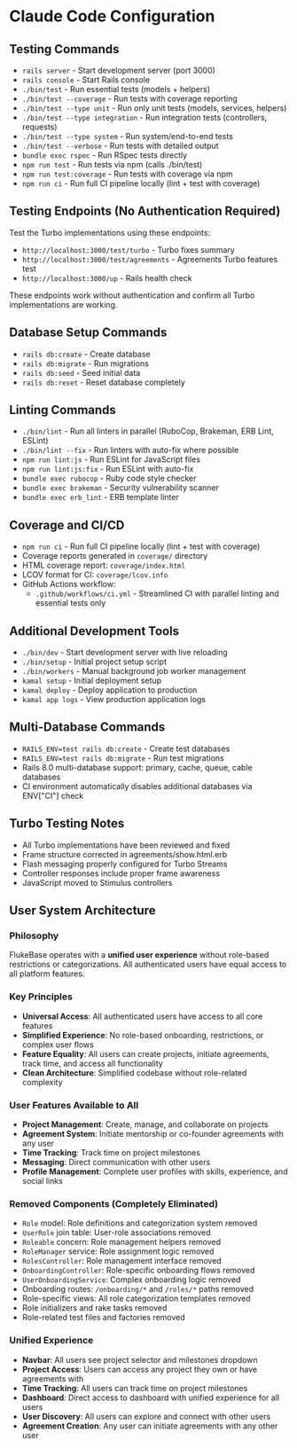 # Claude Code Configuration

## Testing Commands
- `rails server` - Start development server (port 3000)
- `rails console` - Start Rails console
- `./bin/test` - Run essential tests (models + helpers)
- `./bin/test --coverage` - Run tests with coverage reporting
- `./bin/test --type unit` - Run only unit tests (models, services, helpers)
- `./bin/test --type integration` - Run integration tests (controllers, requests)
- `./bin/test --type system` - Run system/end-to-end tests
- `./bin/test --verbose` - Run tests with detailed output
- `bundle exec rspec` - Run RSpec tests directly
- `npm run test` - Run tests via npm (calls ./bin/test)
- `npm run test:coverage` - Run tests with coverage via npm
- `npm run ci` - Run full CI pipeline locally (lint + test with coverage)

## Testing Endpoints (No Authentication Required)

Test the Turbo implementations using these endpoints:
- `http://localhost:3000/test/turbo` - Turbo fixes summary
- `http://localhost:3000/test/agreements` - Agreements Turbo features test
- `http://localhost:3000/up` - Rails health check

These endpoints work without authentication and confirm all Turbo implementations are working.

## Database Setup Commands
- `rails db:create` - Create database
- `rails db:migrate` - Run migrations
- `rails db:seed` - Seed initial data
- `rails db:reset` - Reset database completely

## Linting Commands
- `./bin/lint` - Run all linters in parallel (RuboCop, Brakeman, ERB Lint, ESLint)
- `./bin/lint --fix` - Run linters with auto-fix where possible
- `npm run lint:js` - Run ESLint for JavaScript files
- `npm run lint:js:fix` - Run ESLint with auto-fix
- `bundle exec rubocop` - Ruby code style checker
- `bundle exec brakeman` - Security vulnerability scanner
- `bundle exec erb_lint` - ERB template linter

## Coverage and CI/CD
- `npm run ci` - Run full CI pipeline locally (lint + test with coverage)
- Coverage reports generated in `coverage/` directory
- HTML coverage report: `coverage/index.html`
- LCOV format for CI: `coverage/lcov.info`
- GitHub Actions workflow:
  - `.github/workflows/ci.yml` - Streamlined CI with parallel linting and essential tests only

## Additional Development Tools
- `./bin/dev` - Start development server with live reloading
- `./bin/setup` - Initial project setup script
- `./bin/workers` - Manual background job worker management
- `kamal setup` - Initial deployment setup
- `kamal deploy` - Deploy application to production
- `kamal app logs` - View production application logs

## Multi-Database Commands
- `RAILS_ENV=test rails db:create` - Create test databases
- `RAILS_ENV=test rails db:migrate` - Run test migrations
- Rails 8.0 multi-database support: primary, cache, queue, cable databases
- CI environment automatically disables additional databases via ENV["CI"] check

## Turbo Testing Notes
- All Turbo implementations have been reviewed and fixed
- Frame structure corrected in agreements/show.html.erb
- Flash messaging properly configured for Turbo Streams
- Controller responses include proper frame awareness
- JavaScript moved to Stimulus controllers

## User System Architecture

### Philosophy
FlukeBase operates with a **unified user experience** without role-based restrictions or categorizations. All authenticated users have equal access to all platform features.

### Key Principles
- **Universal Access**: All authenticated users have access to all core features
- **Simplified Experience**: No role-based onboarding, restrictions, or complex user flows
- **Feature Equality**: All users can create projects, initiate agreements, track time, and access all functionality
- **Clean Architecture**: Simplified codebase without role-related complexity

### User Features Available to All
- **Project Management**: Create, manage, and collaborate on projects
- **Agreement System**: Initiate mentorship or co-founder agreements with any user
- **Time Tracking**: Track time on project milestones
- **Messaging**: Direct communication with other users
- **Profile Management**: Complete user profiles with skills, experience, and social links

### Removed Components (Completely Eliminated)
- `Role` model: Role definitions and categorization system removed
- `UserRole` join table: User-role associations removed
- `Roleable` concern: Role management helpers removed
- `RoleManager` service: Role assignment logic removed
- `RolesController`: Role management interface removed
- `OnboardingController`: Role-specific onboarding flows removed
- `UserOnboardingService`: Complex onboarding logic removed
- Onboarding routes: `/onboarding/*` and `/roles/*` paths removed
- Role-specific views: All role categorization templates removed
- Role initializers and rake tasks removed
- Role-related test files and factories removed

### Unified Experience
- **Navbar**: All users see project selector and milestones dropdown
- **Project Access**: Users can access any project they own or have agreements with
- **Time Tracking**: All users can track time on project milestones
- **Dashboard**: Direct access to dashboard with unified experience for all users
- **User Discovery**: All users can explore and connect with other users
- **Agreement Creation**: Any user can initiate agreements with any other user